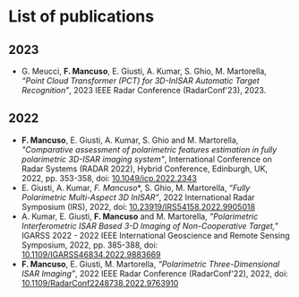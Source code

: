 # List of publications

## 2023

- G. Meucci, **F. Mancuso**, E. Giusti, A. Kumar, S. Ghio, M. Martorella, _“Point Cloud Transformer (PCT) for 3D-InISAR Automatic Target Recognition”_, 2023 IEEE Radar Conference (RadarConf'23), 2023.

## 2022

- **F. Mancuso**, E. Giusti, A. Kumar, S. Ghio and M. Martorella, _"Comparative assessment of polarimetric features estimation in fully polarimetric 3D-ISAR imaging system"_, International Conference on Radar Systems (RADAR 2022), Hybrid Conference, Edinburgh, UK, 2022, pp. 353-358, doi: [10.1049/icp.2022.2343](https://digital-library.theiet.org/content/conferences/10.1049/icp.2022.2343)
- E. Giusti, A. Kumar, *F. Mancuso**, S. Ghio, M. Martorella, _“Fully Polarimetric Multi-Aspect 3D InISAR”_, 2022 International Radar Symposium (IRS), 2022, doi: [10.23919/IRS54158.2022.9905018](https://doi.org/10.23919/IRS54158.2022.9905018)
- A. Kumar, E. Giusti, **F. Mancuso** and M. Martorella, _"Polarimetric Interferometric ISAR Based 3-D Imaging of Non-Cooperative Target,"_ IGARSS 2022 - 2022 IEEE International Geoscience and Remote Sensing Symposium, 2022, pp. 385-388, doi: [10.1109/IGARSS46834.2022.9883669](https://doi.org/10.1109/IGARSS46834.2022.9883669)
- **F. Mancuso**, E. Giusti, M. Martorella, _“Polarimetric Three-Dimensional ISAR Imaging”_, 2022 IEEE Radar Conference (RadarConf'22), 2022, doi: [10.1109/RadarConf2248738.2022.9763910](https://doi.org/10.1109/RadarConf2248738.2022.9763910)